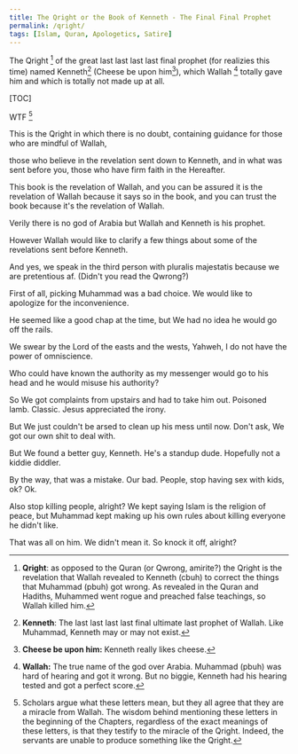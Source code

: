 ```yaml
---
title: The Qright or the Book of Kenneth - The Final Final Prophet
permalink: /qright/
tags: [Islam, Quran, Apologetics, Satire]
---
```


The Qright [^qright] of the great last last last last final prophet (for realizies this time) named Kenneth[^kenneth] (Cheese be upon him[^cbuh]), which Wallah [^Wallah] totally gave him and which is totally not made up at all.

[^qright]: **Qright**: as opposed to the Quran (or Qwrong, amirite?) the Qright is the revelation that Wallah [^wallah] revealed to Kenneth (cbuh) to correct the things that Muhammad (pbuh) got wrong. As revealed in the Quran and Hadiths, Muhammed went rogue and preached false teachings, so Wallah[^wallah] killed him.

[^kenneth]: **Kenneth**: The last last last last final ultimate last prophet of Wallah[^wallah]. Like Muhammad, Kenneth may or may not exist.

[^cbuh]: **Cheese be upon him:** Kenneth really likes cheese.

[^wallah]: **Wallah:** The true name of the god over Arabia. [^godofarabia] Muhammad (pbuh) was hard of hearing and got it wrong. But no biggie, Kenneth had his hearing tested and got a perfect score. 

[^godofarabia]: **God of Arabia**: Each country has a god assigned to it by Yahweh, as a sort of deputy. Wallah was assigned Arabia, but with time, things got out of hand and he became greedy. Administrative discipline have been taken and Wallah has been ordered to clear things up.

[TOC]



WTF [^wtf]

[^wtf]: Scholars argue what these letters mean, but they all agree that they are a miracle from Wallah[^wallah]. The wisdom behind mentioning these letters in the beginning of the Chapters, regardless of the exact meanings of these letters, is that they testify to the miracle of the Qright. Indeed, the servants are unable to produce something like the Qright.


This is the Qright in which there is no doubt, containing guidance for those who are mindful of Wallah,

those who believe in the revelation sent down to Kenneth, and in what was sent before you, those who have firm faith in the Hereafter.

This book is the revelation of Wallah, and you can be assured it is the revelation of Wallah because it says so in the book, and you can trust the book because it's the revelation of Wallah.

Verily there is no god of Arabia but Wallah and Kenneth is his prophet.

However Wallah would like to clarify a few things about some of the revelations sent before Kenneth.

And yes, we speak in the third person with pluralis majestatis because we are pretentious af. (Didn't you read the Qwrong?)

First of all, picking Muhammad was a bad choice. We would like to apologize for the inconvenience.

He seemed like a good chap at the time, but We had no idea he would go off the rails.

We swear by the Lord of the easts and the wests, Yahweh, I do not have the power of omniscience. 

Who could have known the authority as my messenger would go to his head and he would misuse his authority?

So We got complaints from upstairs and had to take him out. Poisoned lamb. Classic. Jesus appreciated the irony.

But We just couldn't be arsed to clean up his mess until now. Don't ask, We got our own shit to deal with.

But We found a better guy, Kenneth. He's a standup dude. Hopefully not a kiddie diddler.

By the way, that was a mistake. Our bad. People, stop having sex with kids, ok? Ok.

Also stop killing people, alright? We kept saying Islam is the religion of peace, but Muhammad kept making up his own rules about killing everyone he didn't like. 

That was all on him. We didn't mean it. So knock it off, alright?



